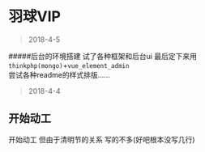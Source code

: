 # 羽球VIP 

>2018-4-5

#####后台的环境搭建
试了各种框架和后台ui 最后定下来用`thinkphp(mongo)`+`vue_element_admin`<br>
尝试各种readme的样式排版……<br>
>2018-4-4

开始动工
-------
开始动工 但由于清明节的关系 写的不多(好吧根本没写几行)<br>
